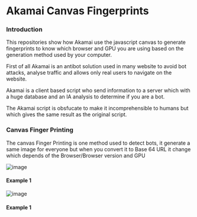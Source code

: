 
# Akamai Canvas Fingerprints

### Introduction

This repositories show how Akamai use the javascript canvas to generate fingerprints to know which browser and GPU you are using based on the generation method used by your computer.

First of all Akamai is an antibot solution used in many website to avoid bot attacks, analyse traffic and allows only real users to navigate on the website.

Akamai is a client based script who send information to a server which with a huge database and an IA analysis to determine if you are a bot.

The Akamai script is obsfucate to make it incomprehensible to humans but which gives the same result as the original script.

### Canvas Finger Printing 

The canvas Finger Printing is one method used to detect bots, it generate a same image for everyone but when you convert it to Base 64 URL it change which depends of the Browser/Browser version and GPU 

![image](https://user-images.githubusercontent.com/31575941/192380023-36dd3f32-72c6-4e6c-9bac-b6a441d45bd1.png)

#### Example 1 
![image](https://user-images.githubusercontent.com/31575941/192379622-a56e84f9-774a-4051-9cac-c96abe6ebe5e.png)

#### Example 1 
